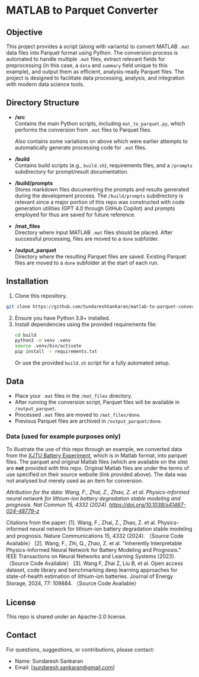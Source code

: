 # MATLAB to Parquet Converter

## Objective

This project provides a script (along with variants) to convert MATLAB `.mat` data files into Parquet format using Python. The conversion process is automated to handle multiple `.mat` files, extract relevant fields for preprocessing (in this case, a `data` and `summary` field unique to this example), and output them as efficient, analysis-ready Parquet files. The project is designed to facilitate data processing, analysis, and integration with modern data science tools.

## Directory Structure

- **/src**  
  Contains the main Python scripts, including `mat_to_parquet.py`, which performs the conversion from `.mat` files to Parquet files.
  
  Also contains some variations on above which were earlier attempts to automatically generate processing code for `.mat` files.

- **/build**  
  Contains build scripts (e.g., `build.sh`), requirements files, and a `/prompts` subdirectory for prompt/result documentation.


- **/build/prompts**  
  Stores markdown files documenting the prompts and results generated during the development process.   The `/build/prompts` subdirectory is relevant since a major portion of this repo was constructed with code generation utilities (GPT 4.0 through GitHub Copilot) and prompts employed for thus are saved for future reference.

- **/mat_files**  
  Directory where input MATLAB `.mat` files should be placed. After successful processing, files are moved to a `done` subfolder.

- **/output_parquet**  
  Directory where the resulting Parquet files are saved. Existing Parquet files are moved to a `done` subfolder at the start of each run.

## Installation

1. Clone this repository.
```bash
git clone https://github.com/SundareshSankaran/matlab-to-parquet-convertor.git
```
2. Ensure you have Python 3.8+ installed.
3. Install dependencies using the provided requirements file:
   ```bash
   cd build
   python3 -m venv .venv
   source .venv/bin/activate
   pip install -r requirements.txt
   ```
   Or use the provided `build.sh` script for a fully automated setup.

## Data

- Place your `.mat` files in the `/mat_files` directory.
- After running the conversion script, Parquet files will be available in `/output_parquet`.
- Processed `.mat` files are moved to `/mat_files/done`.
- Previous Parquet files are archived in `/output_parquet/done`.

### Data (used for example purposes only)

To illustrate the use of this repo through an example, we converted data from the [XJTU Battery Experiment](https://wang-fujin.github.io), which is in Matlab format, into parquet files.  The parquet and original Matlab files (which are available on the site) are **not** provided with this repo.  Original Matlab files are under the terms of use specified on their source website (link provided above).  The data was not analysed but merely used as an item for conversion.

*Attribution for the data: Wang, F., Zhai, Z., Zhao, Z. et al. Physics-informed neural network for lithium-ion battery degradation stable modeling and prognosis. Nat Commun 15, 4332 (2024). https://doi.org/10.1038/s41467-024-48779-z*

Citations from the paper:
[1]. Wang, F., Zhai, Z., Zhao, Z. et al. Physics-informed neural network for lithium-ion battery degradation stable modeling and prognosis. Nature Communications 15, 4332 (2024). （Source Code Available）
[2]. Wang, F., Zhi, Q., Zhao, Z. et al. "Inherently Interpretable Physics-Informed Neural Network for Battery Modeling and Prognosis." IEEE Transactions on Neural Networks and Learning Systems (2023). （Source Code Available）
[3]. Wang F, Zhai Z, Liu B, et al. Open access dataset, code library and benchmarking deep learning approaches for state-of-health estimation of lithium-ion batteries. Journal of Energy Storage, 2024, 77: 109884. （Source Code Available）

## License

This repo is shared under an Apache-2.0 license.

## Contact

For questions, suggestions, or contributions, please contact:

- Name: Sundaresh Sankaran
- Email: [sundaresh.sankaran@gmail.com]

